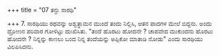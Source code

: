 +++
title = "07 ತನ್ದು ಸಾರಥಿ"

+++
7. ಸಾರಥಿಯು ರಥವನ್ನು ಅಶ್ವತ್ಥಾಮನ ಮುಂದೆ ತಂದು ನಿಲ್ಲಿಸಿ, ಆತನ ಪಾದಗಳ ಮೇಲೆ ಬಿದ್ದನು.  ಅಂದು ದ್ರೋಣನ ಪರಿವಾರ ಗೋಳಿಟ್ಟು ದುಃಖಿಸಿತು. "ತಂದೆ ಹೊರಟು ಹೋದನೇ ? ಚಾಪವೇದ ಮುಕುಂದನು ಹೊರಟು ಹೋದನೇ ? ನಿನ್ನನ್ನು ಕಾಣಲು ಬಂದ ನಿನ್ನ ತಂದೆಯನ್ನು ಅಪ್ಪಿಕೋ ಮಾತಾಡಿ ನೋಡು" ಎಂದು ಸಾರಥಿಯು ವಿಲಪಿಸಿದನು.